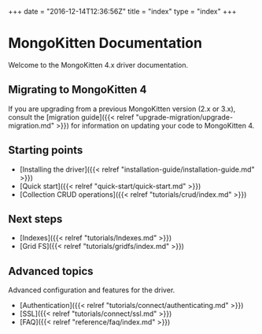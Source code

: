+++
date = "2016-12-14T12:36:56Z"
title = "index"
type = "index"
+++

# MongoKitten Documentation

Welcome to the MongoKitten 4.x driver documentation.

## Migrating to MongoKitten 4

If you are upgrading from a previous MongoKitten version (2.x or 3.x), consult the [migration guide]({{< relref "upgrade-migration/upgrade-migration.md" >}}) for
information on updating your code to MongoKitten 4.

## Starting points

* [Installing the driver]({{< relref "installation-guide/installation-guide.md" >}})
* [Quick start]({{< relref "quick-start/quick-start.md" >}})
* [Collection CRUD operations]({{< relref "tutorials/crud/index.md" >}})

## Next steps

* [Indexes]({{< relref "tutorials/Indexes.md" >}})
* [Grid FS]({{< relref "tutorials/gridfs/index.md" >}})

## Advanced topics

Advanced configuration and features for the driver.

* [Authentication]({{< relref "tutorials/connect/authenticating.md" >}})
* [SSL]({{< relref "tutorials/connect/ssl.md" >}})
* [FAQ]({{< relref "reference/faq/index.md" >}})
